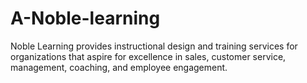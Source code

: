 # A-Noble-learning
Noble Learning provides instructional design and training services for organizations that aspire for excellence in sales, customer service, management, coaching, and employee engagement.
